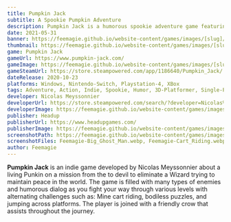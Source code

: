 ```yaml
---
title: Pumpkin Jack
subtitle: A Spookie Pumpkin Adventure
description: Pumpkin Jack is a humorous spookie adventure game featuring a living pumpkin that can pull off his head at will.
date: 2021-05-31
banner: https://feemagie.github.io/website-content/games/images/[slug]/banner.webp
thumbnail: https://feemagie.github.io/website-content/games/images/[slug]/social-card.webp
game: Pumpkin Jack
gameUrl: https://www.pumpkin-jack.com/
gameImage: https://feemagie.github.io/website-content/games/images/[slug]/game-cover.webp
gameSteamUrl: https://store.steampowered.com/app/1186640/Pumpkin_Jack/
dateRelease: 2020-10-23
platforms: Windows, Nintendo-Switch, Playstation-4, XBox
tags: Adventure, Action, Indie, Spookie, Humor, 3D-Platformer, Single-Player
developer: Nicolas Meyssonnier
developerUrl: https://store.steampowered.com/search/?developer=Nicolas%20Meyssonnier
developerImage: https://feemagie.github.io/website-content/games/images/[slug]/developer.webp
publisher: Headup
publisherUrl: https://www.headupgames.com/
publisherImage: https://feemagie.github.io/website-content/games/images/publishers/headup-games.webp
screenshotPath: https://feemagie.github.io/website-content/games/images/[slug]/screenshots
screenshotFiles: Feemagie-Big_Ghost_Man.webp, Feemagie-Cart_Riding.webp, Feemagie-No_Way_OP.webp, Feemagie-Battle_Time.webp, Feemagie-Bodiless_Golfing.webp
author: Feemagie
---
```


**Pumpkin Jack** is an indie game developed by Nicolas Meyssonnier about a living Punkin on a mission from the to devil to eliminate a Wizard trying to maintain peace in the world. The game is filled with many types of enemies and humorous dialog as you fight your way through various levels with alternating challenges such as: Mine cart riding, bodiless puzzles, and jumping across platforms. The player is joined with a friendly crow that assists throughout the journey.